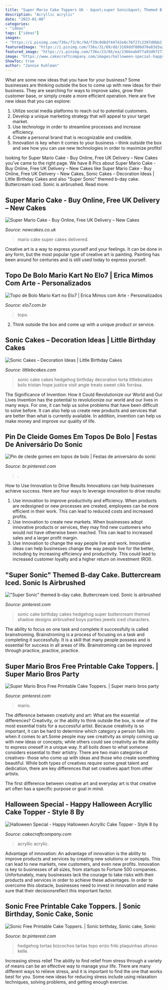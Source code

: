 ```yaml
---
title: "Super Mario Cake Toppers Uk - &quot;super Sonic&quot; Themed B-day Cake. Buttercream Iced. Sonic Is Airbrushed"
description: "Acryllic acrylic"
date: "2023-01-08"
categories:
- "ideas"
tags: ["ideas"]
images:
- "https://i.pinimg.com/736x/f3/9c/9d/f39c9d8df44742e8c76f27c2397d0bb2.jpg"
featuredImage: "https://i.pinimg.com/736x/31/69/dd/3169ddf880d76e83d3a2ec4667286dae.jpg"
featured_image: "https://i.pinimg.com/736x/23/66/ea/2366eab077a93d0727183ddd286afc31.jpg"
image: "https://www.cakecraftcompany.com/images/halloween-special-happy-halloween-acryllic-cake-topper-style-8-p11179-40780_image.jpg"
ShowToc: true
author: "Jannie Kuhlman"
---
```



What are some new ideas that you have for your business?
Some businesses are thinking outside the box to come up with new ideas for their business. They are searching for ways to improve sales, grow their customer base, or simply create a more efficient operation. Here are five new ideas that you can explore: 
1) Utilize social media platforms to reach out to potential customers.
2) Develop a unique marketing strategy that will appeal to your target market. 
3) Use technology in order to streamline processes and increase efficiency. 
4) Create a personal brand that is recognizable and credible. 
5) Innovation is key when it comes to your business – think outside the box and see how you can use new technologies in order to maximize profits!

	

		
looking for Super Mario Cake - Buy Online, Free UK Delivery – New Cakes you've came to the right page. We have 8 Pics about Super Mario Cake - Buy Online, Free UK Delivery – New Cakes like Super Mario Cake - Buy Online, Free UK Delivery – New Cakes, Sonic Cakes – Decoration Ideas | Little Birthday Cakes and also &quot;Super Sonic&quot; themed b-day cake. Buttercream iced. Sonic is airbrushed. Read more:
		
    
## Super Mario Cake - Buy Online, Free UK Delivery – New Cakes

<img loading=lazy src="https://cdn.shopify.com/s/files/1/1654/3617/products/mario1-2_1024x1024.jpg?v=1579754153" onerror="this.onerror=null;this.src='https://tse3.mm.bing.net/th?id=OIP.JVG9VT7izlzPT9mM9EiKZQHaHa&amp;pid=15.1';" alt="Super Mario Cake - Buy Online, Free UK Delivery – New Cakes">

_Source: newcakes.co.uk_

>mario cake super cakes delivered. 

	

Creative art is a way to express yourself and your feelings. It can be done in any form, but the most popular type of creative art is painting. Painting has been around for centuries and is still used today to express yourself.

    
## Topo De Bolo Mario Kart No Elo7 | Erica Mimos Com Arte - Personalizados

<img loading=lazy src="https://img.elo7.com.br/product/zoom/31130AE/topo-de-bolo-mario-kart-festa-em-casa.jpg" onerror="this.onerror=null;this.src='https://tse4.mm.bing.net/th?id=OIP.hjXTm3cH6oJ9ofSrr_W01wHaJ4&amp;pid=15.1';" alt="Topo de Bolo Mario Kart no Elo7 | Erica Mimos com Arte - Personalizados">

_Source: elo7.com.br_

>topo. 

	

2. Think outside the box and come up with a unique product or service.

    
## Sonic Cakes – Decoration Ideas | Little Birthday Cakes

<img loading=lazy src="http://www.littlebcakes.com/wp-content/uploads/2014/05/Sonic-Cakes.jpg" onerror="this.onerror=null;this.src='https://tse3.mm.bing.net/th?id=OIP.wQcqkya4Qa3-Zak9ctukCQHaJ4&amp;pid=15.1';" alt="Sonic Cakes – Decoration Ideas | Little Birthday Cakes">

_Source: littlebcakes.com_

>sonic cake cakes hedgehog birthday decoration torta littlebcakes bolo tristan hope justice visit angie treats sweet cikk forrása. 

	

The Significance of Invention: How it Could Revolutionize our World and Our Lives
Invention has the potential to revolutionize our world and our lives in many ways. For one, it can help us solve problems that have been difficult to solve before. It can also help us create new products and services that are better than what is currently available. In addition, invention can help us make money and improve our quality of life.

    
## Pin De Cleide Gomes Em Topos De Bolo | Festas De Aniversário Do Sonic

<img loading=lazy src="https://i.pinimg.com/736x/23/66/ea/2366eab077a93d0727183ddd286afc31.jpg" onerror="this.onerror=null;this.src='https://tse1.mm.bing.net/th?id=OIP.h9ieB21NrjERJJcvLKFDNwHaJq&amp;pid=15.1';" alt="Pin de cleide gomes em topos de bolo | Festas de aniversário do sonic">

_Source: br.pinterest.com_

>. 

	

How to Use Innovation to Drive Results
Innovations can help businesses achieve success. Here are four ways to leverage innovation to drive results:
1. Use innovation to improve productivity and efficiency. When products are redesigned or new processes are created, employees can be more efficient in their work. This can lead to reduced costs and increased profits.
2. Use innovation to create new markets. When businesses adopt innovative products or services, they may find new customers who would not have otherwise been reached. This can lead to increased sales and a larger profit margin.
3. Use innovation to change the way people live and work. Innovative ideas can help businesses change the way people live for the better, including by increasing efficiency and productivity. This could lead to increased customer loyalty and a higher return on investment (ROI).

    
## &quot;Super Sonic&quot; Themed B-day Cake. Buttercream Iced. Sonic Is Airbrushed

<img loading=lazy src="https://i.pinimg.com/736x/18/dc/b7/18dcb7789cd5319e77928674077232d9--sonic-cake-how-to-design.jpg" onerror="this.onerror=null;this.src='https://tse3.mm.bing.net/th?id=OIP.pYgjk5ZKH_9co1M2yRfPjAHaJ6&amp;pid=15.1';" alt="&quot;Super Sonic&quot; themed b-day cake. Buttercream iced. Sonic is airbrushed">

_Source: pinterest.com_

>sonic cake birthday cakes hedgehog super buttercream themed shadow designs airbrushed boys parties jewels iced characters. 

	

The ability to focus on one task and complete it successfully is called brainstroming. Brainstroming is a process of focusing on a task and completing it successfully. It is a skill that many people possess and is essential for success in all areas of life. Brainstroming can be improved through practice, practice, practice.

    
## Super Mario Bros Free Printable Cake Toppers. | Super Mario Bros Party

<img loading=lazy src="https://i.pinimg.com/736x/31/69/dd/3169ddf880d76e83d3a2ec4667286dae.jpg" onerror="this.onerror=null;this.src='https://tse4.mm.bing.net/th?id=OIP.aWy_LrKTcrV1sNqllDjTnAAAAA&amp;pid=15.1';" alt="Super Mario Bros Free Printable Cake Toppers. | Super mario bros party">

_Source: pinterest.com_

>mario. 

	

The difference between creativity and art: What are the essential differences?
Creativity, or the ability to think outside the box, is one of the most essential traits for a successful artist. Because creativity is so important, it can be hard to determine which category a person falls into when it comes to art.Some people may see creativity as simply coming up with new ideas or concepts; while others could see creativity as the ability to express oneself in a unique way. It all boils down to what someone considers essential to their artistry.
There are two main categories of creatives- those who come up with ideas and those who create something beautiful. While both types of creatives require some great talent and dedication, there are key differences that set creatives apart from other artists. 

The first difference between creative art and everyday art is that creative art often has a specific purpose or goal in mind.

    
## Halloween Special - Happy Halloween Acryllic Cake Topper - Style 8 By

<img loading=lazy src="https://www.cakecraftcompany.com/images/halloween-special-happy-halloween-acryllic-cake-topper-style-8-p11179-40780_image.jpg" onerror="this.onerror=null;this.src='https://tse2.mm.bing.net/th?id=OIP.pfONt2--DE7fMhH0wWS9sAHaHa&amp;pid=15.1';" alt="Halloween Special - Happy Halloween Acryllic Cake Topper - Style 8 by">

_Source: cakecraftcompany.com_

>acryllic acrylic. 

	

Advantage of innovation:
An advantage of innovation is the ability to improve products and services by creating new solutions or concepts. This can lead to new markets, new customers, and even new profits. Innovation is key to businesses of all sizes, from startups to Fortune 500 companies. Unfortunately, many businesses lack the courage to take risks with their products and services in order to achieve these advantages. In order to overcome this obstacle, businesses need to invest in innovation and make sure that their decisionsreflect this important factor.

    
## Sonic Free Printable Cake Toppers. | Sonic Birthday, Sonic Cake, Sonic

<img loading=lazy src="https://i.pinimg.com/736x/f3/9c/9d/f39c9d8df44742e8c76f27c2397d0bb2.jpg" onerror="this.onerror=null;this.src='https://tse2.mm.bing.net/th?id=OIP.xVVz-fc0a8-6NbyQlXCuBgHaJQ&amp;pid=15.1';" alt="Sonic Free Printable Cake Toppers. | Sonic birthday, Sonic cake, Sonic">

_Source: br.pinterest.com_

>hedgehog tortas bizcochos tartas topo erizo friki plaquinhas afonso kelle. 

	

Increasing stress relief
The ability to find relief from stress through a variety of means can be an effective way to manage your life. There are many different ways to relieve stress, and it is important to find the one that works best for you. Some new ideas for reducing stress include using relaxation techniques, solving problems, and getting enough exercise.

